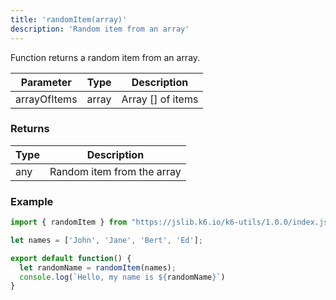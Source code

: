 ```yaml
---
title: 'randomItem(array)'
description: 'Random item from an array'
---
```


Function returns a random item from an array.

| Parameter     | Type   | Description |
| ------------- | ------ |  --- |
| arrayOfItems  | array  | Array [] of items |


### Returns

| Type   | Description     |
| -----  | --------------- |
| any    | Random item from the array  |


### Example

<CodeGroup labels={[]}>

```javascript
import { randomItem } from "https://jslib.k6.io/k6-utils/1.0.0/index.js";

let names = ['John', 'Jane', 'Bert', 'Ed'];

export default function() {
  let randomName = randomItem(names);
  console.log(`Hello, my name is ${randomName}`)
}
```

</CodeGroup>
